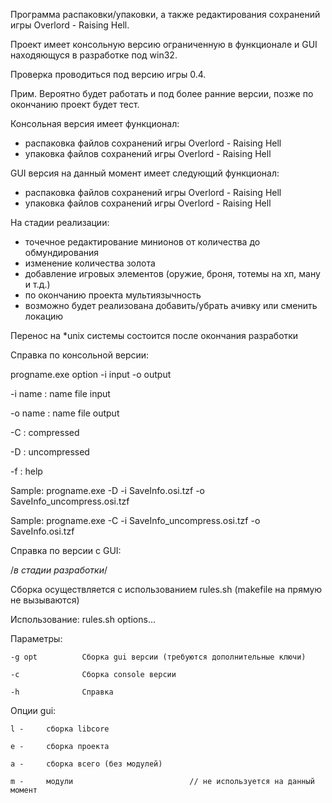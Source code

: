 Программа распаковки/упаковки, а также редактирования сохранений игры Overlord - Raising Hell.

Проект имеет консольную версию ограниченную в функционале и GUI находяющуся в разработке под win32.

Проверка проводиться под версию игры 0.4. 

Прим. Вероятно будет работать и под более ранние версии, позже по окончанию проект будет тест.

Консольная версия имеет функционал:
- распаковка файлов сохранений игры Overlord - Raising Hell
- упаковка файлов сохранений игры Overlord - Raising Hell

GUI версия на данный момент имеет следующий функционал:
- распаковка файлов сохранений игры Overlord - Raising Hell
- упаковка файлов сохранений игры Overlord - Raising Hell

На стадии реализации:
- точечное редактирование минионов от количества до обмундирования
- изменение количества золота
- добавление игровых элементов (оружие, броня, тотемы на хп, ману и т.д.)
- по окончанию проекта мультиязычность
- возможно будет реализована добавить/убрать ачивку или сменить локацию

Перенос на *unix системы состоится после окончания разработки

Справка по консольной версии:

progname.exe option -i input -o output 

-i name 	: name file input

-o name 	: name file output

-C 			: compressed

-D 			: uncompressed

-f 			: help

Sample: progname.exe -D -i SaveInfo.osi.tzf -o SaveInfo_uncompress.osi.tzf

Sample: progname.exe -C -i SaveInfo_uncompress.osi.tzf -o SaveInfo.osi.tzf


Справка по версии c GUI:

/*в стадии разработки*/

Сборка осуществляется с использованием rules.sh (makefile на прямую не вызываются)

Использование: rules.sh options...

Параметры:

	-g opt			Cборка gui версии (требуются дополнительные ключи)
	
	-c				Cборка console версии
	
	-h				Справка

Опции gui:

	l -		сборка libcore
	
	e -		сборка проекта
	
	a -		сборка всего (без модулей)
	
	m -		модули 							// не используется на данный момент
